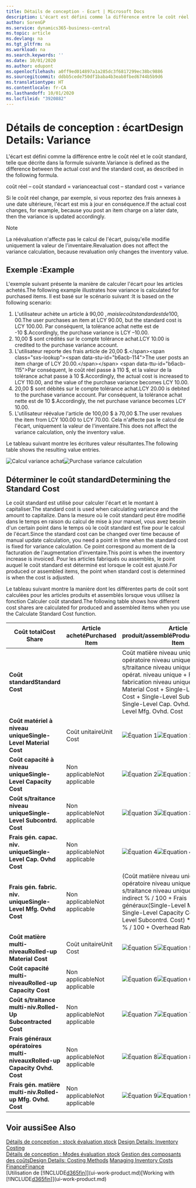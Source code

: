 ```yaml
---
title: Détails de conception - Ecart | Microsoft Docs
description: L'écart est défini comme la différence entre le coût réel et le coût standard, telle que décrite dans la formule suivante.
author: SorenGP
ms.service: dynamics365-business-central
ms.topic: article
ms.devlang: na
ms.tgt_pltfrm: na
ms.workload: na
ms.search.keywords: ''
ms.date: 10/01/2020
ms.author: edupont
ms.openlocfilehash: a0ff9ed014897a1a285dc3f6817299ec38bc9886
ms.sourcegitcommit: ddbb5cede750df1baba4b3eab8fbed6744b5b9d6
ms.translationtype: HT
ms.contentlocale: fr-CA
ms.lasthandoff: 10/01/2020
ms.locfileid: "3920882"
---
```

# <a name="design-details-variance"></a><span data-ttu-id="b6acb-103">Détails de conception : écart</span><span class="sxs-lookup"><span data-stu-id="b6acb-103">Design Details: Variance</span></span>
<span data-ttu-id="b6acb-104">L'écart est défini comme la différence entre le coût réel et le coût standard, telle que décrite dans la formule suivante.</span><span class="sxs-lookup"><span data-stu-id="b6acb-104">Variance is defined as the difference between the actual cost and the standard cost, as described in the following formula.</span></span>  

 <span data-ttu-id="b6acb-105">coût réel – coût standard = variance</span><span class="sxs-lookup"><span data-stu-id="b6acb-105">actual cost – standard cost = variance</span></span>  

 <span data-ttu-id="b6acb-106">Si le coût réel change, par exemple, si vous reportez des frais annexes à une date ultérieure, l'écart est mis à jour en conséquence.</span><span class="sxs-lookup"><span data-stu-id="b6acb-106">If the actual cost changes, for example, because you post an item charge on a later date, then the variance is updated accordingly.</span></span>  

> [!NOTE]  
>  <span data-ttu-id="b6acb-107">La réévaluation n'affecte pas le calcul de l'écart, puisqu'elle modifie uniquement la valeur de l'inventaire.</span><span class="sxs-lookup"><span data-stu-id="b6acb-107">Revaluation does not affect the variance calculation, because revaluation only changes the inventory value.</span></span>  

## <a name="example"></a><span data-ttu-id="b6acb-108">Exemple :</span><span class="sxs-lookup"><span data-stu-id="b6acb-108">Example</span></span>  
 <span data-ttu-id="b6acb-109">L'exemple suivant présente la manière de calculer l'écart pour les articles achetés.</span><span class="sxs-lookup"><span data-stu-id="b6acb-109">The following example illustrates how variance is calculated for purchased items.</span></span> <span data-ttu-id="b6acb-110">Il est basé sur le scénario suivant :</span><span class="sxs-lookup"><span data-stu-id="b6acb-110">It is based on the following scenario:</span></span>  

1.  <span data-ttu-id="b6acb-111">L'utilisateur achète un article à 90,00 $, mais le coût standard est de 100,00 $.</span><span class="sxs-lookup"><span data-stu-id="b6acb-111">The user purchases an item at LCY 90.00, but the standard cost is LCY 100.00.</span></span> <span data-ttu-id="b6acb-112">Par conséquent, la tolérance achat nette est de -10 $.</span><span class="sxs-lookup"><span data-stu-id="b6acb-112">Accordingly, the purchase variance is LCY –10.00.</span></span>  
2.  <span data-ttu-id="b6acb-113">10,00 $ sont crédités sur le compte tolérance achat.</span><span class="sxs-lookup"><span data-stu-id="b6acb-113">LCY 10.00 is credited to the purchase variance account.</span></span>  
3.  <span data-ttu-id="b6acb-114">L'utilisateur reporte des frais article de 20,00 $.</span><span class="sxs-lookup"><span data-stu-id="b6acb-114">The user posts an item charge of LCY 20.00.</span></span> <span data-ttu-id="b6acb-115">Par conséquent, le coût réel passe à 110 $, et la valeur de la tolérance achat passe à 10 $.</span><span class="sxs-lookup"><span data-stu-id="b6acb-115">Accordingly, the actual cost is increased to LCY 110.00, and the value of the purchase variance becomes LCY 10.00.</span></span>  
4.  <span data-ttu-id="b6acb-116">20,00 $ sont débités sur le compte tolérance achat.</span><span class="sxs-lookup"><span data-stu-id="b6acb-116">LCY 20.00 is debited to the purchase variance account.</span></span> <span data-ttu-id="b6acb-117">Par conséquent, la tolérance achat nette est de 10 $.</span><span class="sxs-lookup"><span data-stu-id="b6acb-117">Accordingly, the net purchase variance becomes LCY 10.00.</span></span>  
5.  <span data-ttu-id="b6acb-118">L'utilisateur réévalue l'article de 100,00 $ à 70,00 $.</span><span class="sxs-lookup"><span data-stu-id="b6acb-118">The user revalues the item from LCY 100.00 to LCY 70.00.</span></span> <span data-ttu-id="b6acb-119">Cela n'affecte pas le calcul de l'écart, uniquement la valeur de l'inventaire.</span><span class="sxs-lookup"><span data-stu-id="b6acb-119">This does not affect the variance calculation, only the inventory value.</span></span>  

 <span data-ttu-id="b6acb-120">Le tableau suivant montre les écritures valeur résultantes.</span><span class="sxs-lookup"><span data-stu-id="b6acb-120">The following table shows the resulting value entries.</span></span>  

 <span data-ttu-id="b6acb-121">![Calcul variance achat](media/design_details_inventory_costing_11_purchase_variance.png "Calcul variance achat")</span><span class="sxs-lookup"><span data-stu-id="b6acb-121">![Purchase variance calculation](media/design_details_inventory_costing_11_purchase_variance.png "Purchase variance calculation")</span></span>  

## <a name="determining-the-standard-cost"></a><span data-ttu-id="b6acb-122">Déterminer le coût standard</span><span class="sxs-lookup"><span data-stu-id="b6acb-122">Determining the Standard Cost</span></span>  
 <span data-ttu-id="b6acb-123">Le coût standard est utilisé pour calculer l'écart et le montant à capitaliser.</span><span class="sxs-lookup"><span data-stu-id="b6acb-123">The standard cost is used when calculating variance and the amount to capitalize.</span></span> <span data-ttu-id="b6acb-124">Dans la mesure où le coût standard peut être modifié dans le temps en raison du calcul de mise à jour manuel, vous avez besoin d'un certain point dans le temps où le coût standard est fixe pour le calcul de l'écart.</span><span class="sxs-lookup"><span data-stu-id="b6acb-124">Since the standard cost can be changed over time because of manual update calculation, you need a point in time when the standard cost is fixed for variance calculation.</span></span> <span data-ttu-id="b6acb-125">Ce point correspond au moment de la facturation de l'augmentation d'inventaire.</span><span class="sxs-lookup"><span data-stu-id="b6acb-125">This point is when the inventory increase is invoiced.</span></span> <span data-ttu-id="b6acb-126">Pour les articles fabriqués ou assemblés, le point auquel le coût standard est déterminé est lorsque le coût est ajusté.</span><span class="sxs-lookup"><span data-stu-id="b6acb-126">For produced or assembled items, the point when standard cost is determined is when the cost is adjusted.</span></span>  

 <span data-ttu-id="b6acb-127">Le tableau suivant montre la manière dont les différentes parts de coût sont calculées pour les articles produits et assemblés lorsque vous utilisez la fonction Calculer coût standard.</span><span class="sxs-lookup"><span data-stu-id="b6acb-127">The following table shows how different cost shares are calculated for produced and assembled items when you use the Calculate Standard Cost function.</span></span>  

|<span data-ttu-id="b6acb-128">Coût total</span><span class="sxs-lookup"><span data-stu-id="b6acb-128">Cost Share</span></span>|<span data-ttu-id="b6acb-129">Article acheté</span><span class="sxs-lookup"><span data-stu-id="b6acb-129">Purchased Item</span></span>|<span data-ttu-id="b6acb-130">Article produit/assemblé</span><span class="sxs-lookup"><span data-stu-id="b6acb-130">Produced/Assembled Item</span></span>|  
|----------------|--------------------|------------------------------|  
|<span data-ttu-id="b6acb-131">**Coût standard**</span><span class="sxs-lookup"><span data-stu-id="b6acb-131">**Standard Cost**</span></span>||<span data-ttu-id="b6acb-132">Coût matière niveau unique + Coût opératoire niveau unique + Coût s/traitance niveau unique + Frais gén. opérat. niveau unique + Frais gén. fabrication niveau unique.</span><span class="sxs-lookup"><span data-stu-id="b6acb-132">Single-Level Material Cost + Single-Level Capacity Cost + Single-Level Subcontrd. Cost + Single-Level Cap. Ovhd. Cost + Single-Level Mfg. Ovhd. Cost</span></span>|  
|<span data-ttu-id="b6acb-133">**Coût matériel à niveau unique**</span><span class="sxs-lookup"><span data-stu-id="b6acb-133">**Single-Level Material Cost**</span></span>|<span data-ttu-id="b6acb-134">Coût unitaire</span><span class="sxs-lookup"><span data-stu-id="b6acb-134">Unit Cost</span></span>|<span data-ttu-id="b6acb-135">![Équation 1](media/design_details_inventory_costing_11_equation_1.png "Équation 1")</span><span class="sxs-lookup"><span data-stu-id="b6acb-135">![Equation 1](media/design_details_inventory_costing_11_equation_1.png "Equation 1")</span></span>|  
|<span data-ttu-id="b6acb-136">**Coût capacité à niveau unique**</span><span class="sxs-lookup"><span data-stu-id="b6acb-136">**Single-Level Capacity Cost**</span></span>|<span data-ttu-id="b6acb-137">Non applicable</span><span class="sxs-lookup"><span data-stu-id="b6acb-137">Not applicable</span></span>|<span data-ttu-id="b6acb-138">![Équation 2](media/design_details_inventory_costing_11_equation_2.png "Équation 2")</span><span class="sxs-lookup"><span data-stu-id="b6acb-138">![Equation 2](media/design_details_inventory_costing_11_equation_2.png "Equation 2")</span></span>|  
|<span data-ttu-id="b6acb-139">**Coût s/traitance niveau unique**</span><span class="sxs-lookup"><span data-stu-id="b6acb-139">**Single-Level Subcontrd. Cost**</span></span>|<span data-ttu-id="b6acb-140">Non applicable</span><span class="sxs-lookup"><span data-stu-id="b6acb-140">Not applicable</span></span>|<span data-ttu-id="b6acb-141">![Équation 3](media/design_details_inventory_costing_11_equation_3.png "Équation 3")</span><span class="sxs-lookup"><span data-stu-id="b6acb-141">![Equation 3](media/design_details_inventory_costing_11_equation_3.png "Equation 3")</span></span>|  
|<span data-ttu-id="b6acb-142">**Frais gén. capac. niv. unique**</span><span class="sxs-lookup"><span data-stu-id="b6acb-142">**Single-Level Cap. Ovhd Cost**</span></span>|<span data-ttu-id="b6acb-143">Non applicable</span><span class="sxs-lookup"><span data-stu-id="b6acb-143">Not applicable</span></span>|<span data-ttu-id="b6acb-144">![Équation 4](media/design_details_inventory_costing_11_equation_4.png "Équation 4")</span><span class="sxs-lookup"><span data-stu-id="b6acb-144">![Equation 4](media/design_details_inventory_costing_11_equation_4.png "Equation 4")</span></span>|  
|<span data-ttu-id="b6acb-145">**Frais gén. fabric. niv. unique**</span><span class="sxs-lookup"><span data-stu-id="b6acb-145">**Single-Level Mfg. Ovhd Cost**</span></span>|<span data-ttu-id="b6acb-146">Non applicable</span><span class="sxs-lookup"><span data-stu-id="b6acb-146">Not applicable</span></span>|<span data-ttu-id="b6acb-147">(Coût matière niveau unique + Coût opératoire niveau unique + Coût s/traitance niveau unique) \* Coût indirect % / 100 + Frais généraux</span><span class="sxs-lookup"><span data-stu-id="b6acb-147">(Single-Level Material Cost + Single-Level Capacity Cost + Single-Level Subcontrd. Cost) \* Indirect Cost % / 100 + Overhead Rate</span></span>|  
|<span data-ttu-id="b6acb-148">**Coût matière multi-niveau**</span><span class="sxs-lookup"><span data-stu-id="b6acb-148">**Rolled-up Material Cost**</span></span>|<span data-ttu-id="b6acb-149">Coût unitaire</span><span class="sxs-lookup"><span data-stu-id="b6acb-149">Unit Cost</span></span>|<span data-ttu-id="b6acb-150">![Équation 5](media/design_details_inventory_costing_11_equation_5.png "Équation 5")</span><span class="sxs-lookup"><span data-stu-id="b6acb-150">![Equation 5](media/design_details_inventory_costing_11_equation_5.png "Equation 5")</span></span>|  
|<span data-ttu-id="b6acb-151">**Coût capacité multi-niveau**</span><span class="sxs-lookup"><span data-stu-id="b6acb-151">**Rolled-up Capacity Cost**</span></span>|<span data-ttu-id="b6acb-152">Non applicable</span><span class="sxs-lookup"><span data-stu-id="b6acb-152">Not applicable</span></span>|<span data-ttu-id="b6acb-153">![Équation 6](media/design_details_inventory_costing_11_equation_6.png "Équation 6")</span><span class="sxs-lookup"><span data-stu-id="b6acb-153">![Equation 6](media/design_details_inventory_costing_11_equation_6.png "Equation 6")</span></span>|  
|<span data-ttu-id="b6acb-154">**Coût s/traitance multi-niv.**</span><span class="sxs-lookup"><span data-stu-id="b6acb-154">**Rolled-Up Subcontracted Cost**</span></span>|<span data-ttu-id="b6acb-155">Non applicable</span><span class="sxs-lookup"><span data-stu-id="b6acb-155">Not applicable</span></span>|<span data-ttu-id="b6acb-156">![Équation 7](media/design_details_inventory_costing_11_equation_7.png "Équation 7")</span><span class="sxs-lookup"><span data-stu-id="b6acb-156">![Equation 7](media/design_details_inventory_costing_11_equation_7.png "Equation 7")</span></span>|  
|<span data-ttu-id="b6acb-157">**Frais généraux opératoires multi-niveaux**</span><span class="sxs-lookup"><span data-stu-id="b6acb-157">**Rolled-up Capacity Ovhd. Cost**</span></span>|<span data-ttu-id="b6acb-158">Non applicable</span><span class="sxs-lookup"><span data-stu-id="b6acb-158">Not applicable</span></span>|<span data-ttu-id="b6acb-159">![Équation 8](media/design_details_inventory_costing_11_equation_8.png "Équation 8")</span><span class="sxs-lookup"><span data-stu-id="b6acb-159">![Equation 8](media/design_details_inventory_costing_11_equation_8.png "Equation 8")</span></span>|  
|<span data-ttu-id="b6acb-160">**Frais gén. matière multi-niv.**</span><span class="sxs-lookup"><span data-stu-id="b6acb-160">**Rolled-up Mfg. Ovhd. Cost**</span></span>|<span data-ttu-id="b6acb-161">Non applicable</span><span class="sxs-lookup"><span data-stu-id="b6acb-161">Not applicable</span></span>|<span data-ttu-id="b6acb-162">![Équation 9](media/design_details_inventory_costing_11_equation_9.png "Équation 9")</span><span class="sxs-lookup"><span data-stu-id="b6acb-162">![Equation 9](media/design_details_inventory_costing_11_equation_9.png "Equation 9")</span></span>|  

## <a name="see-also"></a><span data-ttu-id="b6acb-163">Voir aussi</span><span class="sxs-lookup"><span data-stu-id="b6acb-163">See Also</span></span>  
 <span data-ttu-id="b6acb-164">[Détails de conception : stock évaluation stock](design-details-inventory-costing.md) </span><span class="sxs-lookup"><span data-stu-id="b6acb-164">[Design Details: Inventory Costing](design-details-inventory-costing.md) </span></span>  
 <span data-ttu-id="b6acb-165">[Détails de conception : Modes évaluation stock](design-details-costing-methods.md) [Gestion des composants des coûts](finance-manage-inventory-costs.md)</span><span class="sxs-lookup"><span data-stu-id="b6acb-165">[Design Details: Costing Methods](design-details-costing-methods.md) [Managing Inventory Costs](finance-manage-inventory-costs.md)</span></span>  
 [<span data-ttu-id="b6acb-166">Finance</span><span class="sxs-lookup"><span data-stu-id="b6acb-166">Finance</span></span>](finance.md)  
 <span data-ttu-id="b6acb-167">[Utilisation de [!INCLUDE[d365fin](includes/d365fin_md.md)]](ui-work-product.md)</span><span class="sxs-lookup"><span data-stu-id="b6acb-167">[Working with [!INCLUDE[d365fin](includes/d365fin_md.md)]](ui-work-product.md)</span></span>
